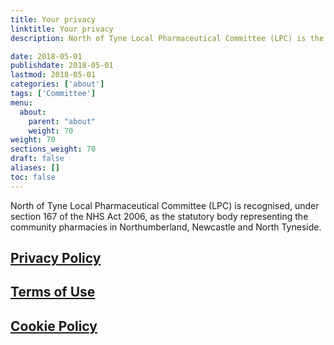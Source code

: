 ```yaml
---
title: Your privacy
linktitle: Your privacy
description: North of Tyne Local Pharmaceutical Committee (LPC) is the statutory organisation which represents all community pharmacies in Northumberland, Newcastle and North Tyneside.

date: 2018-05-01
publishdate: 2018-05-01
lastmod: 2018-05-01
categories: ['about']
tags: ['Committee']
menu:
  about:
    parent: "about"
    weight: 70
weight: 70
sections_weight: 70
draft: false
aliases: []
toc: false
---
```


North of Tyne Local Pharmaceutical Committee (LPC) is recognised, under section 167 of the NHS Act 2006, as the statutory body representing the community pharmacies in Northumberland, Newcastle and North Tyneside.  

## [Privacy Policy](/about/privacy/privacy-policy/)

## [Terms of Use](//privacy/terms-of-use/)

## [Cookie Policy](///privacy/cookie-policy/)

